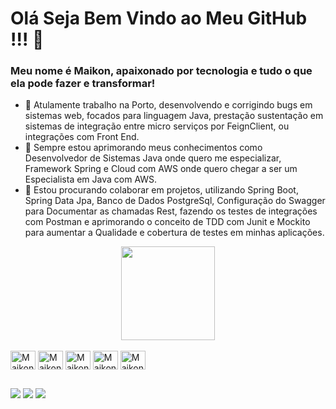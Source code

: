 # Olá Seja Bem Vindo ao Meu GitHub !!! 👋

### Meu nome é Maikon, apaixonado por tecnologia e tudo o que ela pode fazer e transformar!

- 🔭 Atulamente trabalho na Porto, desenvolvendo e corrigindo bugs em sistemas web, focados para linguagem Java, prestação sustentação em sistemas de integração entre micro serviços por FeignClient, ou integrações com Front End.
- 🌱 Sempre estou aprimorando meus conhecimentos como Desenvolvedor de Sistemas Java onde quero me especializar, Framework Spring e Cloud com AWS onde quero chegar a ser um Especialista em Java com AWS.
- 👯 Estou procurando colaborar em projetos, utilizando Spring Boot, Spring Data Jpa, Banco de Dados PostgreSql, Configuração do Swagger para Documentar as chamadas Rest, fazendo os testes de integrações com Postman e aprimorando o conceito de TDD com Junit e Mockito para aumentar a Qualidade e cobertura de testes em minhas aplicações.


<div 
     align="center">
    <img height="150em" src="https://github-readme-stats.vercel.app/api?username=Maikoncarlos&show_icons=true&theme=dark&include_all_commits=false&count_private=true"
 />
    
</div>

<div style="display: inline_block"><br>
  <img align="center" alt="Maikon-Java" height="30" width="40" src="https://cdn.jsdelivr.net/gh/devicons/devicon/icons/java/java-original.svg" /> 
  <img align="center" alt="Maikon-Angular" height="30" width="40" src="https://cdn.jsdelivr.net/gh/devicons/devicon/icons/angularjs/angularjs-original.svg" />
  <img align="center" alt="Maikon-PostgreSql" height="30" width="40" src="https://cdn.jsdelivr.net/gh/devicons/devicon/icons/postgresql/postgresql-original.svg" />
  <img align="center" alt="Maikon-Spring" height="30" width="40" src="https://cdn.jsdelivr.net/gh/devicons/devicon/icons/spring/spring-original.svg">
  <img align="center" alt="Maikon-Heroku" height="30" width="40" src="https://cdn.jsdelivr.net/gh/devicons/devicon/icons/heroku/heroku-plain.svg" />
  
  </div>
  
  ##
 
<div> 
  <a href = "mailto:maikonsaturno@gmail.com"><img src="https://img.shields.io/badge/-Gmail-%23333?style=for-the-badge&logo=gmail&logoColor=white" target="_blank"></a>
  <a href = "https://www.linkedin.com/in/maikon-saturno-carlos-aa7723201/" target="_blank"><img src="https://img.shields.io/badge/-LinkedIn-%230077B5?style=for-the-badge&logo=linkedin&logoColor=white" target="_blank"></a> 
  <a href = "https://api.whatsapp.com/send?phone=5511957889800"><img src="https://img.shields.io/badge/WhatsApp-25D366?style=for-the-badge&logo=whatsapp&logoColor=white" target="_blank"></a>
   
 </div>


